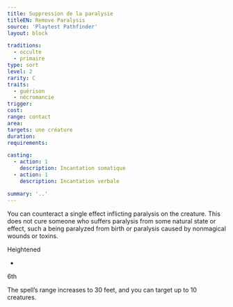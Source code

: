 ```yaml
---
title: Suppression de la paralysie
titleEN: Remove Paralysis
source: 'Playtest Pathfinder'
layout: block

traditions:
  - occulte
  - primaire
type: sort
level: 2
rarity: C
traits:
  - guérison
  - nécromancie
trigger: 
cost: 
range: contact
area: 
targets: une créature
duration: 
requirements: 

casting:
  - action: 1
    description: Incantation somatique
  - action: 1
    description: Incantation verbale

summary: '..'
---
```

You can counteract a single effect inflicting paralysis on the creature. This does not cure someone who suffers paralysis from some natural state or effect, such a being paralyzed from birth or paralysis caused by nonmagical wounds or toxins.

Heightened

-

6th

The spell’s range increases to 30 feet, and you can target up to 10 creatures.